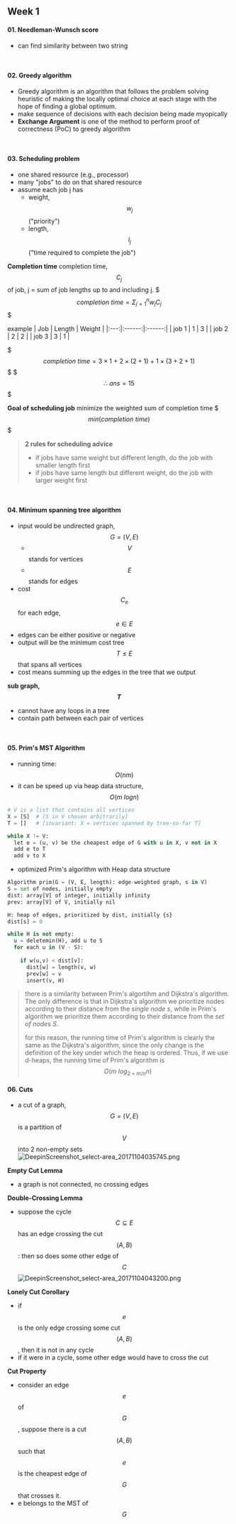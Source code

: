 Week 1
---

#### 01. Needleman-Wunsch score
- can find similarity between two string

<br>

#### 02. Greedy algorithm
- Greedy algorithm is an algorithm that follows the problem solving heuristic of making the locally optimal choice at each stage with the hope of finding a global optimum.
- make sequence of decisions with each decision being made myopically
- **Exchange Argument** is one of the method to perform proof of correctness (PoC) to greedy algorithm
<br>

#### 03. Scheduling problem
- one shared resource (e.g., processor)
- many "jobs" to do on that shared resource
- assume each job j has
  - weight, $$w_j$$ ("priority")
  - length, $$l_j$$ ("time required to complete the job")

**Completion time**
completion time, $$C_j$$ of job, j = sum of job lengths up to and including j.
$$$completion\ time = \Sigma_{j=1}^n w_j C_j$$$

example
| Job | Length | Weight |
|:---:|:------:|:------:|
| job 1 | 1 | 3 |
| job 2 | 2 | 2 |
| job 3 | 3 | 1 |

$$$completion\ time = 3 \times 1\ +\ 2 \times (2 + 1)\ +\ 1 \times (3+2+1)$$$
$$$\therefore\ ans = 15$$$

**Goal of scheduling job**
minimize the weighted sum of completion time
$$$min(completion\ time)$$$

> **2 rules for scheduling advice**
> - if jobs have same weight but different length, do the job with smaller length first
> - if jobs have same length but different weight, do the job with larger weight first

<br>

#### 04. Minimum spanning tree algorithm
- input would be undirected graph, $$G = (V, E)$$
  - $$V$$ stands for vertices
  - $$E$$ stands for edges
- cost $$C_e$$ for each edge, $$e \in E$$
- edges can be either positive or negative
- output will be the minimum cost tree $$T \leq E$$ that spans all vertices
- cost means summing up the edges in the tree that we output

**sub graph, $$T$$**
- cannot have any loops in a tree
- contain path between each pair of vertices

<br>

#### 05. Prim's MST Algorithm
- running time: $$O(nm)$$
- it can be speed up via heap data structure, $$O(m\ log n)$$
```python
# V is a list that contains all vertices
X = [S]  # [S in V chosen arbitrarily]
T = []   # [invariant: X = vertices spanned by tree-so-far T]

while X != V:
  let e = (u, v) be the cheapest edge of G with u in X, v not in X
  add e to T
  add v to X
```

- optimized Prim's algorithm with Heap data structure
```python
Algorithm prim(G = (V, E, length): edge-weighted graph, s in V)
S = set of nodes, initially empty
dist: array[V] of integer, initially infinity
prev: array[V] of V, initially nil

H: heap of edges, prioritized by dist, initially {s}
dist[s] = 0

while H is not empty:
  u = deletemin(H), add u to S
  for each u in (V - S):
    
    if w(u,v) < dist[v]:
      dist[w] = length(v, w)
      prev[w] = v
      insert(v, H)
```

> there is a similarity between Prim's algortihm and Dijkstra's algorithm. The only difference is that in Dijkstra's algorithm we prioritize nodes according to their distance from the *single node s*, while in Prim's algorithm we prioritize them according to their distance from the *set of nodes S*.
> 
> for this reason, the running time of Prim's algorithm is clearly the same as the Dijkstra's algorithm, since the only change is the definition of the key under which the heap is ordered. Thus, if we use d-heaps, the running time of Prim's algorithm is $$O(m\ log_{2+m/n}n)$$

#### 06. Cuts
- a cut of a graph, $$G = (V, E)$$ is a partition of $$V$$ into 2 non-empty sets
![DeepinScreenshot_select-area_20171104035745.png](https://raw.githubusercontent.com/Hadesy2k/algnotes/master/images/qv0auzw7fnku766r.png)

**Empty Cut Lemma**
- a graph is not connected, no crossing edges

**Double-Crossing Lemma**
- suppose the cycle $$C \subseteq E$$ has an edge crossing the cut $$(A, B)$$: then so does some other edge of $$C$$
![DeepinScreenshot_select-area_20171104043200.png](https://raw.githubusercontent.com/Hadesy2k/algnotes/master/images/h60eokqzgotdfgvi.png)

**Lonely Cut Corollary**
- if $$e$$ is the only edge crossing some cut $$(A, B)$$, then it is not in any cycle
- if it were in a cycle, some other edge would have to cross the cut

**Cut Property**
- consider an edge $$e$$ of $$G$$, suppose there is a cut $$(A, B)$$ such that $$e$$ is the cheapest edge of $$G$$ that crosses it.
- e belongs to the MST of $$G$$